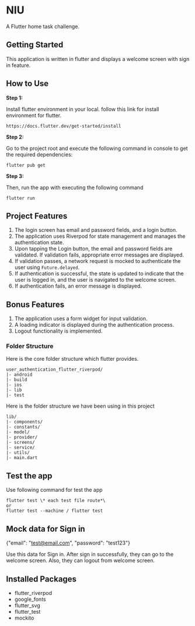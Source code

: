# NIU

A Flutter home task challenge.

## Getting Started

This application is written in flutter and displays a welcome screen with sign in feature.

## How to Use

**Step 1:**

Install flutter environment in your local.
follow this link for install environment for flutter.

```
https://docs.flutter.dev/get-started/install
```

**Step 2:**

Go to the project root and execute the following command in console to get the required dependencies:

```
flutter pub get
```

**Step 3:**

Then, run the app with executing the following command

```
flutter run
```

## Project Features

1. The login screen has email and password fields, and a login button.
2. The application uses Riverpod for state management and manages the authentication state.
3. Upon tapping the Login button, the email and password fields are validated. If validation fails, appropriate error messages are displayed.
4. If validation passes, a network request is mocked to authenticate the user using `Future.delayed`.
5. If authentication is successful, the state is updated to indicate that the user is logged in, and the user is navigated to the welcome screen.
6. If authentication fails, an error message is displayed.

## Bonus Features

1. The application uses a form widget for input validation.
2. A loading indicator is displayed during the authentication process.
3. Logout functionality is implemented.

### Folder Structure

Here is the core folder structure which flutter provides.

```
user_authentication_flutter_riverpod/
|- android
|- build
|- ios
|- lib
|- test
```

Here is the folder structure we have been using in this project

```
lib/
|- components/
|- constants/
|- model/
|- provider/
|- screens/
|- service/
|- utils/
|- main.dart
```

## Test the app

Use following command for test the app

```
flutter test \* each test file route*\
or
flutter test --machine / flutter test
```

## Mock data for Sign in

{"email": "test@email.com", "password": "test123"}

Use this data for Sign in.
After sign in successfully, they can go to the welcome screen. Also, they can logout from welcome screen.

## Installed Packages

- flutter_riverpod
- google_fonts
- flutter_svg
- flutter_test
- mockito
